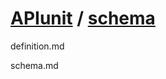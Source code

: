 # [APIunit](https://github.com/apiunit) / [schema](https://github.com/apiunit/schema)

definition.md

schema.md
